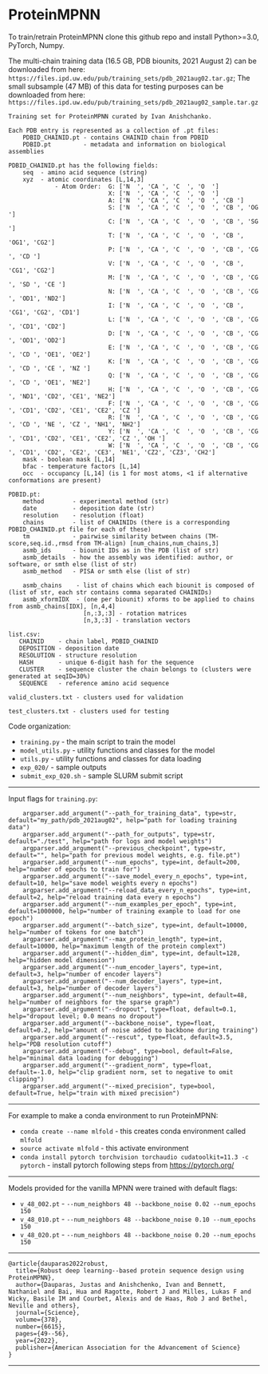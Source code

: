 # ProteinMPNN
To train/retrain ProteinMPNN clone this github repo and install Python>=3.0, PyTorch, Numpy. 

The multi-chain training data (16.5 GB, PDB biounits, 2021 August 2) can be downloaded from here: `https://files.ipd.uw.edu/pub/training_sets/pdb_2021aug02.tar.gz`; The small subsample (47 MB) of this data for testing purposes can be downloaded from here: `https://files.ipd.uw.edu/pub/training_sets/pdb_2021aug02_sample.tar.gz`

```
Training set for ProteinMPNN curated by Ivan Anishchanko.

Each PDB entry is represented as a collection of .pt files:
    PDBID_CHAINID.pt - contains CHAINID chain from PDBID
    PDBID.pt         - metadata and information on biological assemblies

PDBID_CHAINID.pt has the following fields:
    seq  - amino acid sequence (string)
    xyz  - atomic coordinates [L,14,3]
             - Atom Order:  G: ['N  ', 'CA ', 'C  ', 'O  ']
                            X: ['N  ', 'CA ', 'C  ', 'O  ']
                            A: ['N  ', 'CA ', 'C  ', 'O  ', 'CB ']
                            S: ['N  ', 'CA ', 'C  ', 'O  ', 'CB ', 'OG ']
                            C: ['N  ', 'CA ', 'C  ', 'O  ', 'CB ', 'SG ']
                            T: ['N  ', 'CA ', 'C  ', 'O  ', 'CB ', 'OG1', 'CG2']
                            P: ['N  ', 'CA ', 'C  ', 'O  ', 'CB ', 'CG ', 'CD ']
                            V: ['N  ', 'CA ', 'C  ', 'O  ', 'CB ', 'CG1', 'CG2']
                            M: ['N  ', 'CA ', 'C  ', 'O  ', 'CB ', 'CG ', 'SD ', 'CE ']
                            N: ['N  ', 'CA ', 'C  ', 'O  ', 'CB ', 'CG ', 'OD1', 'ND2']
                            I: ['N  ', 'CA ', 'C  ', 'O  ', 'CB ', 'CG1', 'CG2', 'CD1']
                            L: ['N  ', 'CA ', 'C  ', 'O  ', 'CB ', 'CG ', 'CD1', 'CD2']
                            D: ['N  ', 'CA ', 'C  ', 'O  ', 'CB ', 'CG ', 'OD1', 'OD2']
                            E: ['N  ', 'CA ', 'C  ', 'O  ', 'CB ', 'CG ', 'CD ', 'OE1', 'OE2']
                            K: ['N  ', 'CA ', 'C  ', 'O  ', 'CB ', 'CG ', 'CD ', 'CE ', 'NZ ']
                            Q: ['N  ', 'CA ', 'C  ', 'O  ', 'CB ', 'CG ', 'CD ', 'OE1', 'NE2']
                            H: ['N  ', 'CA ', 'C  ', 'O  ', 'CB ', 'CG ', 'ND1', 'CD2', 'CE1', 'NE2']
                            F: ['N  ', 'CA ', 'C  ', 'O  ', 'CB ', 'CG ', 'CD1', 'CD2', 'CE1', 'CE2', 'CZ ']
                            R: ['N  ', 'CA ', 'C  ', 'O  ', 'CB ', 'CG ', 'CD ', 'NE ', 'CZ ', 'NH1', 'NH2']
                            Y: ['N  ', 'CA ', 'C  ', 'O  ', 'CB ', 'CG ', 'CD1', 'CD2', 'CE1', 'CE2', 'CZ ', 'OH ']
                            W: ['N  ', 'CA ', 'C  ', 'O  ', 'CB ', 'CG ', 'CD1', 'CD2', 'CE2', 'CE3', 'NE1', 'CZ2', 'CZ3', 'CH2']
    mask - boolean mask [L,14]
    bfac - temperature factors [L,14]
    occ  - occupancy [L,14] (is 1 for most atoms, <1 if alternative conformations are present)

PDBID.pt:
    method        - experimental method (str)
    date          - deposition date (str)
    resolution    - resolution (float)
    chains        - list of CHAINIDs (there is a corresponding PDBID_CHAINID.pt file for each of these)
    tm            - pairwise similarity between chains (TM-score,seq.id.,rmsd from TM-align) [num_chains,num_chains,3]
    asmb_ids      - biounit IDs as in the PDB (list of str)
    asmb_details  - how the assembly was identified: author, or software, or smth else (list of str)
    asmb_method   - PISA or smth else (list of str)

    asmb_chains    - list of chains which each biounit is composed of (list of str, each str contains comma separated CHAINIDs)
    asmb_xformIDX  - (one per biounit) xforms to be applied to chains from asmb_chains[IDX], [n,4,4]
                     [n,:3,:3] - rotation matrices
                     [n,3,:3] - translation vectors

list.csv:
   CHAINID    - chain label, PDBID_CHAINID
   DEPOSITION - deposition date
   RESOLUTION - structure resolution
   HASH       - unique 6-digit hash for the sequence
   CLUSTER    - sequence cluster the chain belongs to (clusters were generated at seqID=30%)
   SEQUENCE   - reference amino acid sequence

valid_clusters.txt - clusters used for validation

test_clusters.txt - clusters used for testing
```

Code organization:
* `training.py` - the main script to train the model
* `model_utils.py` - utility functions and classes for the model
* `utils.py` - utility functions and classes for data loading
* `exp_020/` - sample outputs
* `submit_exp_020.sh` - sample SLURM submit script
-----------------------------------------------------------------------------------------------------
Input flags for `training.py`:
```
    argparser.add_argument("--path_for_training_data", type=str, default="my_path/pdb_2021aug02", help="path for loading training data")
    argparser.add_argument("--path_for_outputs", type=str, default="./test", help="path for logs and model weights")
    argparser.add_argument("--previous_checkpoint", type=str, default="", help="path for previous model weights, e.g. file.pt")
    argparser.add_argument("--num_epochs", type=int, default=200, help="number of epochs to train for")
    argparser.add_argument("--save_model_every_n_epochs", type=int, default=10, help="save model weights every n epochs")
    argparser.add_argument("--reload_data_every_n_epochs", type=int, default=2, help="reload training data every n epochs")
    argparser.add_argument("--num_examples_per_epoch", type=int, default=1000000, help="number of training example to load for one epoch")
    argparser.add_argument("--batch_size", type=int, default=10000, help="number of tokens for one batch")
    argparser.add_argument("--max_protein_length", type=int, default=10000, help="maximum length of the protein complext")
    argparser.add_argument("--hidden_dim", type=int, default=128, help="hidden model dimension")
    argparser.add_argument("--num_encoder_layers", type=int, default=3, help="number of encoder layers")
    argparser.add_argument("--num_decoder_layers", type=int, default=3, help="number of decoder layers")
    argparser.add_argument("--num_neighbors", type=int, default=48, help="number of neighbors for the sparse graph")
    argparser.add_argument("--dropout", type=float, default=0.1, help="dropout level; 0.0 means no dropout")
    argparser.add_argument("--backbone_noise", type=float, default=0.2, help="amount of noise added to backbone during training")
    argparser.add_argument("--rescut", type=float, default=3.5, help="PDB resolution cutoff")
    argparser.add_argument("--debug", type=bool, default=False, help="minimal data loading for debugging")
    argparser.add_argument("--gradient_norm", type=float, default=-1.0, help="clip gradient norm, set to negative to omit clipping")
    argparser.add_argument("--mixed_precision", type=bool, default=True, help="train with mixed precision")
```
-----------------------------------------------------------------------------------------------------
For example to make a conda environment to run ProteinMPNN:
* `conda create --name mlfold` - this creates conda environment called `mlfold`
* `source activate mlfold` - this activate environment
* `conda install pytorch torchvision torchaudio cudatoolkit=11.3 -c pytorch` - install pytorch following steps from https://pytorch.org/
-----------------------------------------------------------------------------------------------------
Models provided for the vanilla MPNN were trained with default flags:
* `v_48_002.pt` - `--num_neighbors 48 --backbone_noise 0.02 --num_epochs 150`
* `v_48_010.pt` - `--num_neighbors 48 --backbone_noise 0.10 --num_epochs 150`
* `v_48_020.pt` - `--num_neighbors 48 --backbone_noise 0.20 --num_epochs 150`
-----------------------------------------------------------------------------------------------------
```
@article{dauparas2022robust,
  title={Robust deep learning--based protein sequence design using ProteinMPNN},
  author={Dauparas, Justas and Anishchenko, Ivan and Bennett, Nathaniel and Bai, Hua and Ragotte, Robert J and Milles, Lukas F and Wicky, Basile IM and Courbet, Alexis and de Haas, Rob J and Bethel, Neville and others},
  journal={Science},
  volume={378},
  number={6615},
  pages={49--56},
  year={2022},
  publisher={American Association for the Advancement of Science}
}
```
-----------------------------------------------------------------------------------------------------
